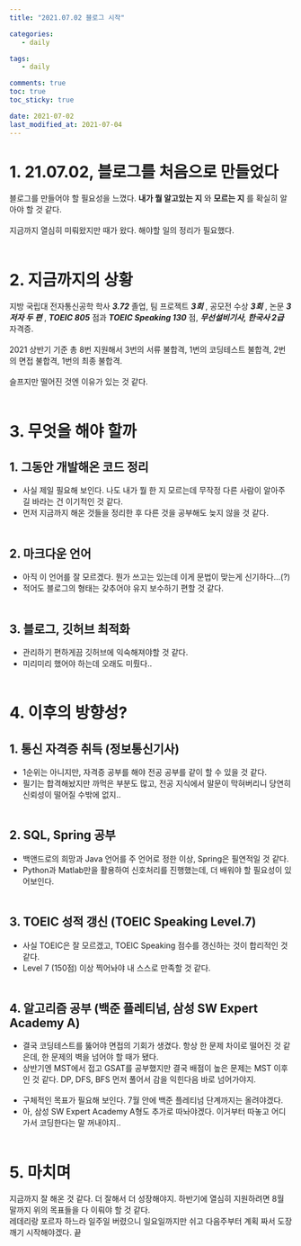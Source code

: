 ```yaml
---
title: "2021.07.02 블로그 시작"

categories:
   - daily

tags:
   - daily

comments: true
toc: true
toc_sticky: true

date: 2021-07-02
last_modified_at: 2021-07-04
---
```


# 1. __21.07.02__, 블로그를 처음으로 만들었다

블로그를 만들어야 할 필요성을 느꼈다. __내가 뭘 알고있는 지__ 와 __모르는 지__ 를 확실히 알아야 할 것 같다.<br/><br/>
지금까지 열심히 미뤄왔지만 때가 왔다.  해야할 일의 정리가 필요했다.
<br/><br/>

# 2. 지금까지의 상황
지방 국립대 전자통신공학 학사 ___3.72___ 졸업, 팀 프로젝트 ___3회___ , 공모전 수상 ___3회___ , 논문 ___3저자 두 편___ , ___TOEIC 805___ 점과 ___TOEIC Speaking 130___ 점, ___무선설비기사, 한국사 2급___ 자격증.<br/><br/>
2021 상반기 기준 총 8번 지원해서 3번의 서류 불합격, 1번의 코딩테스트 불합격, 2번의 면접 불합격, 1번의 최종 불합격.<br/><br/>
슬프지만 떨어진 것엔 이유가 있는 것 같다.
<br/><br/>

# 3. 무엇을 해야 할까

## 1. 그동안 개발해온 코드 정리
 - 사실 제일 필요해 보인다. 나도 내가 뭘 한 지 모르는데 무작정 다른 사람이 알아주길 바라는 건 이기적인 것 같다.
 - 먼저 지금까지 해온 것들을 정리한 후 다른 것을 공부해도 늦지 않을 것 같다.
<br/><br/>
  
## 2. 마크다운 언어
 - 아직 이 언어를 잘 모르겠다. 뭔가 쓰고는 있는데 이게 문법이 맞는게 신기하다...(?)
 - 적어도 블로그의 형태는 갖추어야 유지 보수하기 편할 것 같다.
<br/><br/>

## 3. 블로그, 깃허브 최적화
 - 관리하기 편하게끔 깃허브에 익숙해져야할 것 같다.
 - 미리미리 했어야 하는데 오래도 미뤘다.. 
<br/><br/>

# 4. 이후의 방향성?
## 1. 통신 자격증 취득 (정보통신기사)
 - 1순위는 아니지만, 자격증 공부를 해야 전공 공부를 같이 할 수 있을 것 같다.
 - 필기는 합격해놨지만 까먹은 부분도 많고, 전공 지식에서 말문이 막혀버리니 당연히 신뢰성이 떨어질 수밖에 없지..
<br/><br/>

## 2. SQL, Spring 공부
 - 백앤드로의 희망과 Java 언어를 주 언어로 정한 이상, Spring은 필연적일 것 같다.
 - Python과 Matlab만을 활용하여 신호처리를 진행했는데, 더 배워야 할 필요성이 있어보인다.
<br/><br/>

## 3. TOEIC 성적 갱신 (TOEIC Speaking Level.7)
 - 사실 TOEIC은 잘 모르겠고, TOEIC Speaking 점수를 갱신하는 것이 합리적인 것 같다.
 - Level 7 (150점) 이상 찍어놔야 내 스스로 만족할 것 같다.
<br/><br/>

## 4. 알고리즘 공부 (백준 플레티넘, 삼성 SW Expert Academy A)
 - 결국 코딩테스트를 뚫어야 면접의 기회가 생겼다. 항상 한 문제 차이로 떨어진 것 같은데, 한 문제의 벽을 넘어야 할 때가 됐다.
 - 상반기엔 MST에서 접고 GSAT를 공부했지만 결국 배점이 높은 문제는 MST 이후인 것 같다. DP, DFS, BFS 먼저 풀어서 감을 익힌다음 바로 넘어가야지.
<br/><br/>
 - 구체적인 목표가 필요해 보인다. 7월 안에 백준 플레티넘 단계까지는 올려야겠다.
 - 아, 삼성 SW Expert Academy A형도 추가로 따놔야겠다. 이거부터 따놓고 어디가서 코딩한다는 말 꺼내야지..
<br/><br/>

# 5. 마치며
지금까지 잘 해온 것 같다. 더 잘해서 더 성장해야지. 하반기에 열심히 지원하려면 8월 말까지 위의 목표들을 다 이뤄야 할 것 같다.
<br/>
레데리랑 포르자 하느라 일주일 버렸으니 일요일까지만 쉬고 다음주부터 계획 짜서 도장깨기 시작해야겠다. 끝
